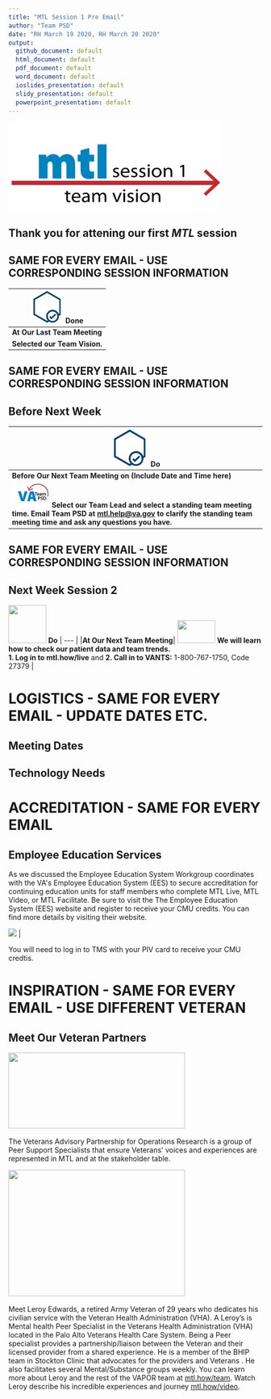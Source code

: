 ```yaml
---
title: "MTL Session 1 Pre Email"
author: "Team PSD"
date: "RH March 19 2020, RH March 20 2020"
output: 
  github_document: default
  html_document: default
  pdf_document: default
  word_document: default
  ioslides_presentation: default
  slidy_presentation: default
  powerpoint_presentation: default
---
```


<!-- MTL Logo, HTML img tag -->
[<img src = "https://github.com/lzim/teampsd/blob/master/resources/title_slides/mtl_s01_teamvision_title.png"
     height = "175" width = "420">](https://github.com/lzim/mtl/blob/master/blue/session01/s01_learner/mtl_session01_see.md)

## Thank you for attening our first *MTL* session


## SAME FOR EVERY EMAIL -  USE CORRESPONDING SESSION INFORMATION
<!-- Do/Done Tables -->
| <img src = "https://raw.githubusercontent.com/lzim/teampsd/master/resources/icons/done.png" height = "65" width = "65"> **Done** | 
| --- |
|**At Our Last Team Meeting**|
|**Selected our Team Vision.** 

## SAME FOR EVERY EMAIL -  USE CORRESPONDING SESSION INFORMATION
## Before Next Week

<img src = "https://raw.githubusercontent.com/lzim/teampsd/master/resources/icons/done.png" height = "75" width = "75"> **Do** |
| --- |
|**Before Our Next Team Meeting on (Include Date and Time here)**| 
|[<img src = "https://raw.githubusercontent.com/lzim/teampsd/master/resources/logos/va_team_psd_logo_sq_sm.png" height = "50" width = "75">](mailto:mtl.help@va.gov) **Select our Team Lead and select a standing team meeting time. Email Team PSD at mtl.help@va.gov to clarify the standing team meeting time and ask any questions you have.**  |

## SAME FOR EVERY EMAIL -  USE CORRESPONDING SESSION INFORMATION
## Next Week Session 2


[<img src = "https://raw.githubusercontent.com/lzim/teampsd/hexagon_icons/np_synchronize_778914_003F72.png" height = "75" width = "75">](https://github.com/lzim/mtl/blob/master/session01/s01_learner/mtl_session01_see.md) **Do**
| --- |
|**At Our Next Team Meeting**|
[<img src = "https://github.com/lzim/teampsd/blob/master/resources/logos/mtl_how_live_sm.png" height = "45" width = "75">](http://mtl.how/live) **We will learn how to check our patient data and team trends.**  
**1. Log in to mtl.how/live** and **2. Call in to VANTS:** 1-800-767-1750, Code 27379 |

# LOGISTICS - SAME FOR EVERY EMAIL - UPDATE DATES ETC.
## Meeting Dates
## Technology Needs

# ACCREDITATION - SAME FOR EVERY EMAIL
## Employee Education Services 
As we discussed the Employee Education System Workgroup coordinates with the VA's Employee Education System (EES) to secure accreditation for continuing education units for staff members who complete MTL Live, MTL Video, or MTL Facilitate.  Be sure to visit the The Employee Education System (EES) website and register to receive your CMU credits. You can find more details by visiting their website. 

<img src="https://github.com/lzim/teampsd/blob/rita_2020_03_19_email_template_issue_1176/mtl_facilitate_workgroup/pre_post_emails/va_tmps_logo.jpg"> |


You will need to log in to TMS with your PIV card to receive your CMU credtis.

# INSPIRATION - SAME FOR EVERY EMAIL - USE DIFFERENT VETERAN
## Meet Our Veteran Partners

[<img src="https://forio.com/app/va/va-psd-team/DynamicData/Admin/What%20We%20Do/team_psd_vapor.png" height="150" width="350">](https://www.tms.va.gov/SecureAuth35/) 


The Veterans Advisory Partnership for Operations Research is a group of Peer Support Specialists that ensure Veterans' voices and experiences are represented in MTL and at the stakeholder table.

[<img src="https://github.com/lzim/teampsd/blob/rita_2020_03_19_email_template_issue_1176/mtl_facilitate_workgroup/pre_post_emails/edwards_vapor.jpg" height="250" width="350">](https://youtu.be/v__ajZngWNA)

Meet Leroy Edwards, a retired Army Veteran of 29 years who dedicates his civilian service with the Veteran Health Administration (VHA). A Leroy’s is Mental health Peer Specialist in the Veterans Health Administration (VHA) located in the Palo Alto Veterans Health Care System.  Being a Peer specialist provides a partnership/liaison between the Veteran and their licensed provider from a shared experience. He is a member of the BHIP team in Stockton Clinic that advocates for the providers and Veterans . He also facilitates several Mental/Substance groups weekly. You can learn more about Leroy and the rest of the VAPOR team at [mtl.how/team](https://mtl.how/team). Watch Leroy describe his incredible experiences and journey [mtl.how/video](https://youtu.be/v__ajZngWNA).



